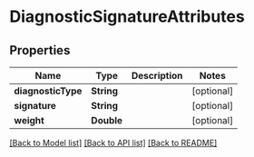 # DiagnosticSignatureAttributes

## Properties
Name | Type | Description | Notes
------------ | ------------- | ------------- | -------------
**diagnosticType** | **String** |  | [optional] 
**signature** | **String** |  | [optional] 
**weight** | **Double** |  | [optional] 

[[Back to Model list]](../README.md#documentation-for-models) [[Back to API list]](../README.md#documentation-for-api-endpoints) [[Back to README]](../README.md)



